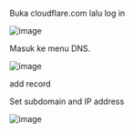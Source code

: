 Buka cloudflare.com lalu log in

![image](https://user-images.githubusercontent.com/88620315/138641668-8c9c1c56-53b4-4af5-9aac-44a425951712.png)

Masuk ke menu DNS.

![image](https://user-images.githubusercontent.com/88620315/138642485-190febf6-5e22-41ca-be5d-4010cb13a4dd.png)

add record


Set subdomain and IP address 

![image](https://user-images.githubusercontent.com/88620315/139601445-01b5042e-ee6a-4f94-bb1f-af9aabc1c48d.png)
